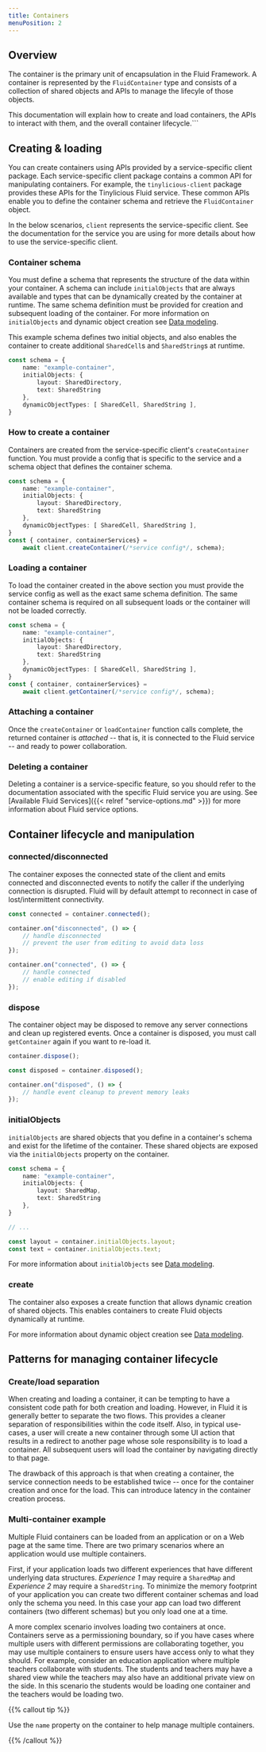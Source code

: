 ```yaml
---
title: Containers
menuPosition: 2
---
```


## Overview

The container is the primary unit of encapsulation in the Fluid Framework. A container is represented by the `FluidContainer` type and consists of a collection of shared objects and APIs to manage the lifecyle of those objects.

This documentation will explain how to create and load containers, the APIs to interact with them, and the overall container lifecycle.```

## Creating & loading

You can create containers using APIs provided by a service-specific client package. Each service-specific client package contains a common API for manipulating containers. For example, the `tinylicious-client` package provides these APIs for the Tinylicious Fluid service. These common APIs enable you to define the container schema and retrieve the `FluidContainer` object.

In the below scenarios, `client` represents the service-specific client. See the documentation for the service you are using for more details about how to use the service-specific client.

### Container schema

You must define a schema that represents the structure of the data within your container. A schema can include `initialObjects` that are always available and types that can be dynamically created by the container at runtime. The same schema definition must be provided for creation and subsequent loading of the container. For more information on `initialObjects` and dynamic object creation see [Data modeling](./data-modeling.md).

This example schema defines two initial objects, and also enables the container to create additional `SharedCell`s and `SharedString`s at runtime.

```typescript
const schema = {
    name: "example-container",
    initialObjects: {
        layout: SharedDirectory,
        text: SharedString
    },
    dynamicObjectTypes: [ SharedCell, SharedString ],
}
```

### How to create a container

Containers are created from the service-specific client's `createContainer` function. You must provide a config that is specific to the service and a schema object that defines the container schema.

```typescript {hl_lines=[10]}
const schema = {
    name: "example-container",
    initialObjects: {
        layout: SharedDirectory,
        text: SharedString
    },
    dynamicObjectTypes: [ SharedCell, SharedString ],
}
const { container, containerServices} =
    await client.createContainer(/*service config*/, schema);
```

### Loading a container

To load the container created in the above section you must provide the service config as well as the exact same schema definition. The same container schema is required on all subsequent loads or the container will not be loaded correctly.

```typescript {hl_lines=[10]}
const schema = {
    name: "example-container",
    initialObjects: {
        layout: SharedDirectory,
        text: SharedString
    },
    dynamicObjectTypes: [ SharedCell, SharedString ],
}
const { container, containerServices} =
    await client.getContainer(/*service config*/, schema);
```

### Attaching a container

Once the `createContainer` or `loadContainer` function calls complete, the returned container is _attached_ -- that is, it  is connected to the Fluid service -- and ready to power collaboration. 

### Deleting a container

Deleting a container is a service-specific feature, so you should refer to the documentation associated with the specific Fluid service you are using. See [Available Fluid Services]({{< relref "service-options.md" >}}) for more information about Fluid service options.

## Container lifecycle and manipulation

### connected/disconnected

The container exposes the connected state of the client and emits connected and disconnected events to notify the caller if the underlying connection is disrupted. Fluid will by default attempt to reconnect in case of lost/intermittent connectivity.

```typescript
const connected = container.connected();

container.on("disconnected", () => {
    // handle disconnected
    // prevent the user from editing to avoid data loss
});

container.on("connected", () => {
    // handle connected
    // enable editing if disabled
});
```

### dispose

The container object may be disposed to remove any server connections and clean up registered events. Once a container is disposed, you must call `getContainer` again if you want to re-load it.

```typescript
container.dispose();

const disposed = container.disposed();

container.on("disposed", () => {
    // handle event cleanup to prevent memory leaks
});
```

### initialObjects

`initialObjects` are shared objects that you define in a container's schema and exist for the lifetime of the container. These shared objects are exposed via the `initialObjects` property on the container.

```typescript
const schema = {
    name: "example-container",
    initialObjects: {
        layout: SharedMap,
        text: SharedString
    },
}

// ...

const layout = container.initialObjects.layout;
const text = container.initialObjects.text;
```

For more information about `initialObjects` see [Data modeling](data-modeling.md).

### create

The container also exposes a create function that allows dynamic creation of shared objects. This enables containers to create Fluid objects dynamically at runtime.

For more information about dynamic object creation see [Data modeling](data-modeling.md).

## Patterns for managing container lifecycle

### Create/load separation

When creating and loading a container, it can be tempting to have a consistent code path for both creation and loading. However, in Fluid it is generally better to separate the two flows. This provides a cleaner separation of responsibilities within the code itself. Also, in typical use-cases, a user will create a new container through some UI action that results in a redirect to another page whose sole responsibility is to load a container. All subsequent users will load the container by navigating directly to that page.

The drawback of this approach is that when creating a container, the service connection needs to be established twice -- once for the container creation and once for the load. This can introduce latency in the container creation process.

### Multi-container example

Multiple Fluid containers can be loaded from an application or on a Web page at the same time. There are two primary scenarios where an application would use multiple containers.

First, if your application loads two different experiences that have different underlying data structures. _Experience 1_ may require a `SharedMap` and _Experience 2_ may require a `SharedString`. To minimize the memory footprint of your application you can create two different container schemas and load only the schema you need. In this case your app can load two different containers (two different schemas) but you only load one at a time.

A more complex scenario involves loading two containers at once. Containers serve as a permissioning boundary, so if you have cases where multiple users with different permissions are collaborating together, you may use multiple containers to ensure users have access only to what they should.
For example, consider an education application where multiple teachers collaborate with students. The students and teachers may have a shared view while the teachers may also have an additional private view on the side. In this scenario the students would be loading one container and the teachers would be loading two.

{{% callout tip %}}

Use the `name` property on the container to help manage multiple containers.

{{% /callout %}}
